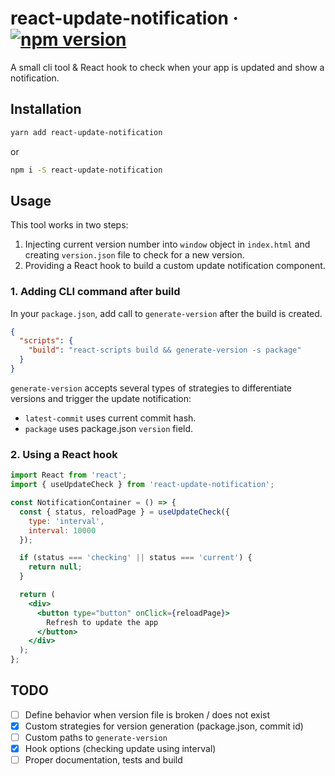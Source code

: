# react-update-notification &middot; [![npm version](https://img.shields.io/npm/v/react-update-notification.svg?style=flat)](https://www.npmjs.com/package/react-update-notification)

A small cli tool & React hook to check when your app is updated and show a notification.

## Installation

```bash
yarn add react-update-notification
```

or

```bash
npm i -S react-update-notification
```

## Usage

This tool works in two steps:

1. Injecting current version number into `window` object in `index.html` and creating `version.json` file to check for a new version.
2. Providing a React hook to build a custom update notification component.

### 1. Adding CLI command after build

In your `package.json`, add call to `generate-version` after the build is created.

```json
{
  "scripts": {
    "build": "react-scripts build && generate-version -s package"
  }
}
```

`generate-version` accepts several types of strategies to differentiate versions and trigger the update notification:

- `latest-commit` uses current commit hash.
- `package` uses package.json `version` field.

<!-- `generate-version` accepts custom paths to `index.html` and to target `version.json` like this:

```bash
generate-version -i build/customIndex.html -v build/customVersionFile.json
``` -->

### 2. Using a React hook

```jsx
import React from 'react';
import { useUpdateCheck } from 'react-update-notification';

const NotificationContainer = () => {
  const { status, reloadPage } = useUpdateCheck({
    type: 'interval',
    interval: 10000
  });

  if (status === 'checking' || status === 'current') {
    return null;
  }

  return (
    <div>
      <button type="button" onClick={reloadPage}>
        Refresh to update the app
      </button>
    </div>
  );
};
```

## TODO

- [ ] Define behavior when version file is broken / does not exist
- [x] Custom strategies for version generation (package.json, commit id)
- [ ] Custom paths to `generate-version`
- [x] Hook options (checking update using interval)
- [ ] Proper documentation, tests and build
